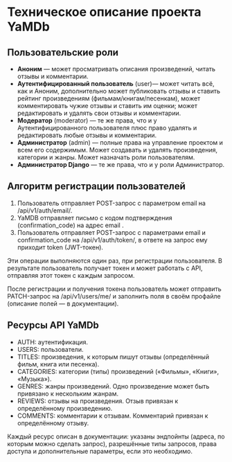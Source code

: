 # Техническое описание проекта YaMDb

## Пользовательские роли
* <b>Аноним</b> — может просматривать описания произведений, читать отзывы и комментарии.
* <b>Аутентифицированный пользователь</b> (user)— может читать всё, как и Аноним, дополнительно может публиковать отзывы и ставить рейтинг произведениям (фильмам/книгам/песенкам), может комментировать чужие отзывы и ставить им оценки; может редактировать и удалять свои отзывы и комментарии.
* <b>Модератор</b> (moderator) — те же права, что и у Аутентифицированного пользователя плюс право удалять и редактировать любые отзывы и комментарии.
* <b>Администратор</b> (admin) — полные права на управление проектом и всем его содержимым. Может создавать и удалять произведения, категории и жанры. Может назначать роли пользователям.
* <b>Администратор Django</b> — те же права, что и у роли Администратор.

## Алгоритм регистрации пользователей
1. Пользователь отправляет POST-запрос с параметром email на /api/v1/auth/email/.
2. YaMDB отправляет письмо с кодом подтверждения (confirmation_code) на адрес email .
3. Пользователь отправляет POST-запрос с параметрами email и confirmation_code на /api/v1/auth/token/, в ответе на запрос ему приходит token (JWT-токен).

Эти операции выполняются один раз, при регистрации пользователя. В результате пользователь получает токен и может работать с API, отправляя этот токен с каждым запросом.

После регистрации и получения токена пользователь может отправить PATCH-запрос на /api/v1/users/me/ и заполнить поля в своём профайле (описание полей — в документации).

## Ресурсы API YaMDb
* AUTH: аутентификация.
* USERS: пользователи.
* TITLES: произведения, к которым пишут отзывы (определённый фильм, книга или песенка).
* CATEGORIES: категории (типы) произведений («Фильмы», «Книги», «Музыка»).
* GENRES: жанры произведений. Одно произведение может быть привязано к нескольким жанрам.
* REVIEWS: отзывы на произведения. Отзыв привязан к определённому произведению.
* COMMENTS: комментарии к отзывам. Комментарий привязан к определённому отзыву.

Каждый ресурс описан в документации: указаны эндпойнты (адреса, по которым можно сделать запрос), разрешённые типы запросов, права доступа и дополнительные параметры, если это необходимо.
